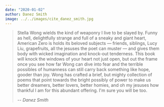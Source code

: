 ```yaml
---
date: "2020-01-02"
author: Danez Smith
image: ../../images/cite_danez_smith.jpg
---
```


> Stella Wong wields the kind of weaponry I live to be slayed by. Funny as hell, delightfully strange and full of a sneaky and giant heart, American Zero is holds its beloved subjects — friends, siblings, Lucy Liu, grapefruits, all the jesuses the poet can muster — and gives them body with wicked imagination and knock-out tenderness. This book will knock the windows of your heart not just open, but out the frame once you see how far Wong can dive into fear and the terrible possibles of humanness can still carry back something like hope, gooder than joy. Wong has crafted a brief, but mighty collection of poems that point towards the bright possibly of power to make us better dreamers, better lovers, better homies, and oh my jesuses how thankful I am for this abundant offering. I'm sure you will be too.
>
> -- <cite>Danez Smith</cite>